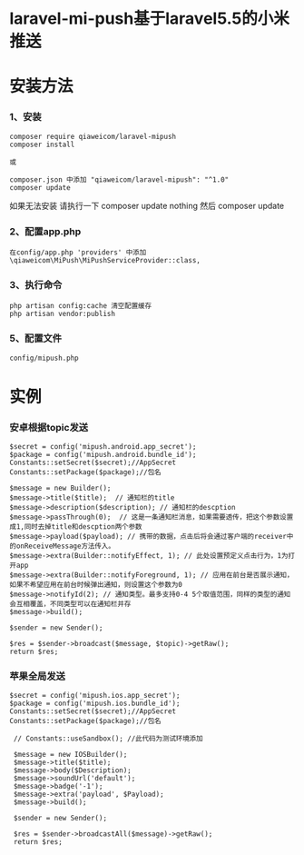 # laravel-mi-push基于laravel5.5的小米推送

# 安装方法
### 1、安装
    composer require qiaweicom/laravel-mipush    
    composer install
    
    或
    
    composer.json 中添加 "qiaweicom/laravel-mipush": "^1.0"  
    composer update 

 如果无法安装 请执行一下 composer update nothing 然后 composer update
 
 
###  2、配置app.php

    在config/app.php 'providers' 中添加 \qiaweicom\MiPush\MiPushServiceProvider::class,
   
   
###  3、执行命令
    php artisan config:cache 清空配置缓存 
    php artisan vendor:publish 

###  5、配置文件
    config/mipush.php

# 实例

### 安卓根据topic发送

    $secret = config('mipush.android.app_secret');
    $package = config('mipush.android.bundle_id');
    Constants::setSecret($secret);//AppSecret
    Constants::setPackage($package);//包名
    
    $message = new Builder();
    $message->title($title);  // 通知栏的title
    $message->description($description); // 通知栏的descption
    $message->passThrough(0);  // 这是一条通知栏消息，如果需要透传，把这个参数设置成1,同时去掉title和descption两个参数
    $message->payload($payload); // 携带的数据，点击后将会通过客户端的receiver中的onReceiveMessage方法传入。
    $message->extra(Builder::notifyEffect, 1); // 此处设置预定义点击行为，1为打开app
    $message->extra(Builder::notifyForeground, 1); // 应用在前台是否展示通知，如果不希望应用在前台时候弹出通知，则设置这个参数为0
    $message->notifyId(2); // 通知类型。最多支持0-4 5个取值范围，同样的类型的通知会互相覆盖，不同类型可以在通知栏并存
    $message->build();
        
    $sender = new Sender();
  
    $res = $sender->broadcast($message, $topic)->getRaw();
    return $res;

    
### 苹果全局发送

    $secret = config('mipush.ios.app_secret');
    $package = config('mipush.ios.bundle_id');
    Constants::setSecret($secret);//AppSecret
    Constants::setPackage($package);//包名
    
     // Constants::useSandbox(); //此代码为测试环境添加
     
     $message = new IOSBuilder();
     $message->title($title);
     $message->body($Description);
     $message->soundUrl('default');
     $message->badge('-1');
     $message->extra('payload', $Payload);
     $message->build();
    
     $sender = new Sender();

     $res = $sender->broadcastAll($message)->getRaw();
     return $res;
